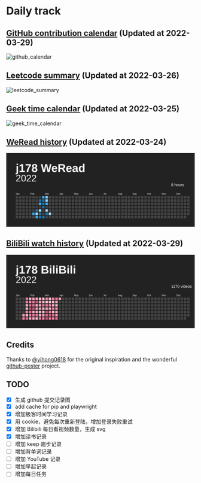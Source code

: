 # Daily track

## [GitHub contribution calendar](https://github.com/j178) (Updated at 2022-03-29)
![github_calendar](https://s2.loli.net/2022/03/29/6XQLmTosUyecrBA.png)

## [Leetcode summary](https://leetcode-cn.com/u/j178) (Updated at 2022-03-26)
![leetcode_summary](https://s2.loli.net/2022/03/26/EJ9NHVqD41GlzYF.png)

## [Geek time calendar](https://time.geekbang.org/) (Updated at 2022-03-25)
![geek_time_calendar](https://s2.loli.net/2022/03/25/MT1sxpo7SchWYwU.png)

## [WeRead history](https://weread.qq.com) (Updated at 2022-03-24)
![weread_history](./data/weread_history.svg)

## [BiliBili watch history](https://bilibili.com) (Updated at 2022-03-29)
![bilibili_history](./data/bilibili_history.svg)


## Credits
Thanks to [@yihong0618](https://github.com/yihong0618) for the original inspiration and the wonderful [github-poster](https://github.com/yihong0618/GitHubPoster) project.


## TODO
- [x] 生成 github 提交记录图
- [x] add cache for pip and playwright
- [x] 增加极客时间学习记录
- [x] 用 cookie，避免每次重新登陆，增加登录失败重试
- [x] 增加 Bilibili 每日看视频数量，生成 svg
- [x] 增加读书记录
- [ ] 增加 keep 跑步记录
- [ ] 增加背单词记录
- [ ] 增加 YouTube 记录
- [ ] 增加早起记录
- [ ] 增加每日任务
